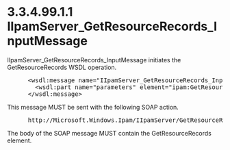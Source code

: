 <html dir="LTR" xmlns:mshelp="http://msdn.microsoft.com/mshelp" xmlns:ddue="http://ddue.schemas.microsoft.com/authoring/2003/5" xmlns:xlink="http://www.w3.org/1999/xlink" xmlns:tool="http://www.microsoft.com/tooltip">
 <body>
 <div id="header">
 <h1 class="heading">3.3.4.99.1.1 IIpamServer_GetResourceRecords_InputMessage</h1>
 </div>
 <div id="mainSection">
 <div id="mainBody">
 <div id="allHistory" class="saveHistory"></div>
 <div id="sectionSection0" class="section" name="collapseableSection">
 

<p>IIpamServer_GetResourceRecords_InputMessage initiates the
GetResourceRecords WSDL operation.</p>

<dl>
<dd>
<div><pre> &lt;wsdl:message name=&quot;IIpamServer_GetResourceRecords_InputMessage&quot;&gt;
   &lt;wsdl:part name=&quot;parameters&quot; element=&quot;ipam:GetResourceRecords&quot; /&gt;
 &lt;/wsdl:message&gt;
</pre></div>
</dd></dl>

<p>This message MUST be sent with the following SOAP action.</p>

<dl>
<dd>
<div><pre> http://Microsoft.Windows.Ipam/IIpamServer/GetResourceRecords
</pre></div>
</dd></dl>

<p>The body of the SOAP message MUST contain the
GetResourceRecords element.</p>


 </div>
 </div>
 </div>
 </body>
</html>